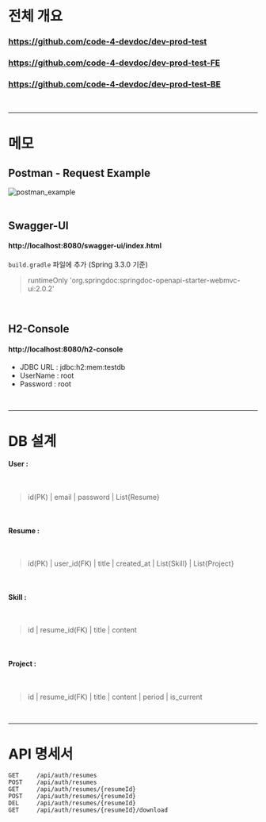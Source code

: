 # 전체 개요  
### https://github.com/code-4-devdoc/dev-prod-test  
### https://github.com/code-4-devdoc/dev-prod-test-FE  
### https://github.com/code-4-devdoc/dev-prod-test-BE  
<br/>

---

# 메모
## Postman - Request Example
![postman_example](https://github.com/code-4-devdoc/devdoc-practice-React-SpringBoot-MySQL/assets/130027416/9a6c12f2-0d78-47fc-b416-b4442ff45711)
<br/>
<br/>

## Swagger-UI  
#### http://localhost:8080/swagger-ui/index.html  
`build.gradle` 파일에 추가 (Spring 3.3.0 기준)
> runtimeOnly 'org.springdoc:springdoc-openapi-starter-webmvc-ui:2.0.2'
<br/>

## H2-Console
#### http://localhost:8080/h2-console  
- JDBC URL : jdbc:h2:mem:testdb  
- UserName : root  
- Password : root
<br/>

---

# DB 설계  
#### User :
<br/>

> id(PK) | email | password | List{Resume}
<br/>

#### Resume :
<br/>

> id(PK) | user_id(FK) | title | created_at | List{Skill} | List{Project}
<br/>

#### Skill :
<br/>

> id | resume_id(FK) | title | content
<br/>

#### Project :
<br/>

> id | resume_id(FK) | title | content | period | is_current
<br/>

---

# API 명세서  

`GET     /api/auth/resumes`
<br/>
`POST    /api/auth/resumes`
<br/>
`GET     /api/auth/resumes/{resumeId}`
<br/>
`POST    /api/auth/resumes/{resumeId}`
<br/>
`DEL     /api/auth/resumes/{resumeId}`
<br/>
`GET     /api/auth/resumes/{resumeId}/download`

